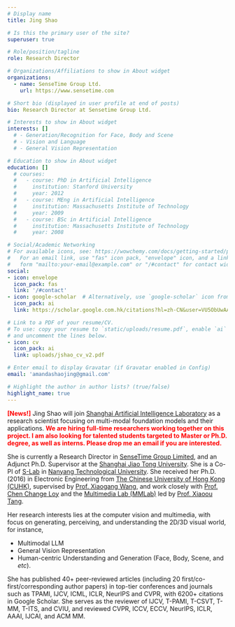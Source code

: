 ```yaml
---
# Display name
title: Jing Shao

# Is this the primary user of the site?
superuser: true

# Role/position/tagline
role: Research Director

# Organizations/Affiliations to show in About widget
organizations:
  - name: SenseTime Group Ltd.
    url: https://www.sensetime.com

# Short bio (displayed in user profile at end of posts)
bio: Research Director at Sensetime Group Ltd.

# Interests to show in About widget
interests: []
  # - Generation/Recognition for Face, Body and Scene
  # - Vision and Language
  # - General Vision Representation

# Education to show in About widget
education: []
  # courses:
  #   - course: PhD in Artificial Intelligence
  #     institution: Stanford University
  #     year: 2012
  #   - course: MEng in Artificial Intelligence
  #     institution: Massachusetts Institute of Technology
  #     year: 2009
  #   - course: BSc in Artificial Intelligence
  #     institution: Massachusetts Institute of Technology
  #     year: 2008

# Social/Academic Networking
# For available icons, see: https://wowchemy.com/docs/getting-started/page-builder/#icons
#   For an email link, use "fas" icon pack, "envelope" icon, and a link in the
#   form "mailto:your-email@example.com" or "/#contact" for contact widget.
social:
- icon: envelope
  icon_pack: fas
  link: '/#contact'
- icon: google-scholar  # Alternatively, use `google-scholar` icon from `ai` icon pack
  icon_pack: ai
  link: https://scholar.google.com.hk/citations?hl=zh-CN&user=VU5ObUwAAAAJ

# Link to a PDF of your resume/CV.
# To use: copy your resume to `static/uploads/resume.pdf`, enable `ai` icons in `params.toml`,
# and uncomment the lines below.
- icon: cv
  icon_pack: ai
  link: uploads/jshao_cv_v2.pdf

# Enter email to display Gravatar (if Gravatar enabled in Config)
email: 'amandashaojing@gmail.com'

# Highlight the author in author lists? (true/false)
highlight_name: true
---
```


<span style="color:red">**[News!]**</span> Jing Shao will join [Shanghai Artificial Intelligence Laboratory](https://www.shlab.org.cn/) as a research scientist focusing on multi-modal foundation models and their applications. <span style="color:red">**We are hiring full-time researchers working together on this project. I am also looking for talented students targeted to Master or Ph.D. degree, as well as interns. Please drop me an email if you are interested.**</span>

She is currently a Research Director in [SenseTime Group Limited](https://www.sensetime.com), and an Adjunct Ph.D. Supervisor at the [Shanghai Jiao Tong University](https://www.sjtu.edu.cn/). She is a Co-PI of [S-Lab]() in [Nanyang Technological University](https://www.ntu.edu.sg/). She received her Ph.D. (2016) in Electronic Engineering from [The Chinese University of Hong Kong (CUHK)](http://www.cuhk.edu.hk/english/index.html), supervised by [Prof. Xiaogang Wang](http://www.ee.cuhk.edu.hk/~xgwang/), and work closely with [Prof. Chen Change Loy](https://www.mmlab-ntu.com/person/ccloy/index.html) and the [Multimedia Lab (MMLab)](http://mmlab.ie.cuhk.edu.hk/) led by [Prof. Xiaoou Tang](https://www.ie.cuhk.edu.hk/people/xotang.shtml). 

Her research interests lies at the computer vision and multimedia, with focus on generating, perceiving, and understanding the 2D/3D visual world, for instance,

- Multimodal LLM
- General Vision Representation
- Human-centric Understanding and Generation (Face, Body, Scene, and *etc*).

She has published 40+ peer-reviewed articles (including 20 first/co-first/corresponding author papers) in top-tier conferences and journals such as TPAMI, IJCV, ICML, ICLR, NeurIPS and CVPR, with 6200+ citations in Google Scholar. She serves as the reviewer of IJCV, T-PAMI, T-CSVT, T-MM, T-ITS, and CVIU, and reviewed CVPR, ICCV, ECCV, NeurIPS, ICLR, AAAI, IJCAI, and ACM MM.


